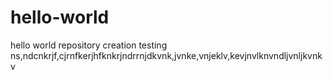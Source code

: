 # hello-world
hello world repository creation
testing 
ns,ndcnkrjf,cjrnfkerjhfknkrjndrrnjdkvnk,jvnke,vnjeklv,kevjnvlknvndljvnljkvnkv
